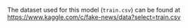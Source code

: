 The dataset used for this model (`train.csv`) can be found at https://www.kaggle.com/c/fake-news/data?select=train.csv
